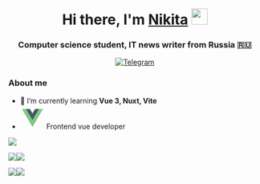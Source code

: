 <h1 align="center">Hi there, I'm <a href="https://daniilshat.ru/" target="_blank">Nikita</a> 
<img src="https://github.com/blackcater/blackcater/raw/main/images/Hi.gif" height="32"/></h1>
<h3 align="center">Computer science student, IT news writer from Russia 🇷🇺</h3>

<div id="socials" align="center">
	<a href="https://t.me/quartZXy">
		<img src="https://img.shields.io/badge/Telegram-blue?style=for-the-badge&logo=telegram&logoColor=white" alt="Telegram"/>
	</a>
</div>

### About me
- 🌱 I’m currently learning **Vue 3, Nuxt, Vite**
- <svg xmlns="http://www.w3.org/2000/svg"  viewBox="0 0 48 48" width="48px" height="48px"><polygon fill="#81c784" points="23.987,17 18.734,8 2.974,8 23.987,44 45,8 29.24,8"/><polygon fill="#455a64" points="29.24,8 23.987,17 18.734,8 11.146,8 23.987,30 36.828,8"/></svg> Frontend vue developer

<!-- [![Top Langs](https://github-readme-stats.vercel.app/api/top-langs/?username=Nikita-quartZ&layout=compact)](https://github.com/anuraghazra/github-readme-stats)
[![Ashutosh's github activity graph](https://activity-graph.herokuapp.com/graph?username=Nikita-quartZ)](https://github.com/ashutosh00710/github-readme-activity-graph) -->

![](https://github-profile-summary-cards.vercel.app/api/cards/profile-details?username=Nikita-quartZ&theme=solarized_dark)

![](https://github-profile-summary-cards.vercel.app/api/cards/most-commit-language?username=Nikita-quartZ&theme=solarized_dark)![](https://github-profile-summary-cards.vercel.app/api/cards/repos-per-language?username=Nikita-quartZ&theme=solarized_dark)

![](https://github-profile-summary-cards.vercel.app/api/cards/stats?username=Nikita-quartZ&theme=solarized_dark)![](https://github-profile-summary-cards.vercel.app/api/cards/productive-time?username=Nikita-quartZ&theme=solarized_dark)




<!-- ### Hi there 👋
- 🤓 ITMO University student
- 🐍 Frontend vue developer

**Nikita-quartZ/Nikita-quartZ** is a ✨ _special_ ✨ repository because its `README.md` (this file) appears on your GitHub profile.

Here are some ideas to get you started:

- 🔭 I’m currently working on ...
- 🌱 I’m currently learning ...
- 👯 I’m looking to collaborate on ...
- 🤔 I’m looking for help with ...
- 💬 Ask me about ...
- 📫 How to reach me: ...
- 😄 Pronouns: ...
- ⚡ Fun fact: ...
-->
